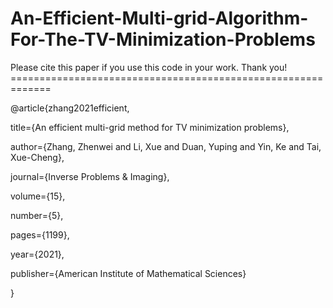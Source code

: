 # An-Efficient-Multi-grid-Algorithm-For-The-TV-Minimization-Problems
Please cite this paper if you use this code in your work. Thank you! =============================================================

@article{zhang2021efficient,

  title={An efficient multi-grid method for TV minimization problems},
  
  author={Zhang, Zhenwei and Li, Xue and Duan, Yuping and Yin, Ke and Tai, Xue-Cheng},
  
  journal={Inverse Problems \& Imaging},
  
  volume={15},
  
  number={5},
  
  pages={1199},
  
  year={2021},
  
  publisher={American Institute of Mathematical Sciences}
  
}
